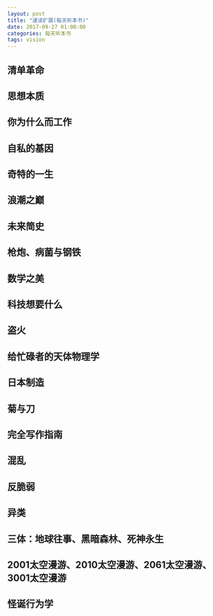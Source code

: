```yaml
---
layout: post
title: "速读扩展(每天听本书)"
date: 2017-09-27 01:00:00
categories: 每天听本书
tags: vision
---
```

## 清单革命
## 思想本质
## 你为什么而工作
## 自私的基因
## 奇特的一生
## 浪潮之巅
## 未来简史
## 枪炮、病菌与钢铁
## 数学之美
## 科技想要什么
## 盗火
## 给忙碌者的天体物理学
## 日本制造
## 菊与刀
## 完全写作指南
## 混乱
## 反脆弱
## 异类
## 三体：地球往事、黑暗森林、死神永生
## 2001太空漫游、2010太空漫游、2061太空漫游、3001太空漫游
## 怪诞行为学